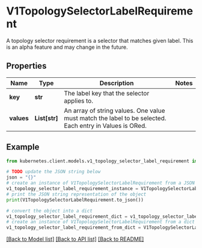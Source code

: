# V1TopologySelectorLabelRequirement

A topology selector requirement is a selector that matches given label. This is an alpha feature and may change in the future.

## Properties

Name | Type | Description | Notes
------------ | ------------- | ------------- | -------------
**key** | **str** | The label key that the selector applies to. | 
**values** | **List[str]** | An array of string values. One value must match the label to be selected. Each entry in Values is ORed. | 

## Example

```python
from kubernetes.client.models.v1_topology_selector_label_requirement import V1TopologySelectorLabelRequirement

# TODO update the JSON string below
json = "{}"
# create an instance of V1TopologySelectorLabelRequirement from a JSON string
v1_topology_selector_label_requirement_instance = V1TopologySelectorLabelRequirement.from_json(json)
# print the JSON string representation of the object
print(V1TopologySelectorLabelRequirement.to_json())

# convert the object into a dict
v1_topology_selector_label_requirement_dict = v1_topology_selector_label_requirement_instance.to_dict()
# create an instance of V1TopologySelectorLabelRequirement from a dict
v1_topology_selector_label_requirement_from_dict = V1TopologySelectorLabelRequirement.from_dict(v1_topology_selector_label_requirement_dict)
```
[[Back to Model list]](../README.md#documentation-for-models) [[Back to API list]](../README.md#documentation-for-api-endpoints) [[Back to README]](../README.md)


